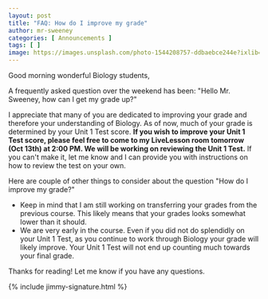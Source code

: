 ```yaml
---
layout: post
title: "FAQ: How do I improve my grade"
author: mr-sweeney
categories: [ Announcements ]
tags: [ ]
image: https://images.unsplash.com/photo-1544208757-ddbaebce244e?ixlib=rb-1.2.1&ixid=eyJhcHBfaWQiOjEyMDd9&auto=format&fit=crop&w=375&q=80
---
```


Good morning wonderful Biology students,

A frequently asked question over the weekend has been: "Hello Mr. Sweeney, how can I get my grade up?"

I appreciate that many of you are dedicated to improving your grade and therefore your understanding of Biology. As of now, much of your grade is determined by your Unit 1 Test score. **If you wish to improve your Unit 1 Test score, please feel free to come to my LiveLesson room tomorrow (Oct 13th) at 2:00 PM. We will be working on reviewing the Unit 1 Test.** If you can't make it, let me know and I can provide you with instructions on how to review the test on your own.

Here are couple of other things to consider about the question "How do I improve my grade?"

- Keep in mind that I am still working on transferring your grades from the previous course. This likely means that your grades looks somewhat lower than it should.
- We are very early in the course. Even if you did not do splendidly on your Unit 1 Test, as you continue to work through Biology your grade will likely improve. Your Unit 1 Test will not end up counting much towards your final grade.

Thanks for reading! Let me know if you have any questions.

{% include jimmy-signature.html %}